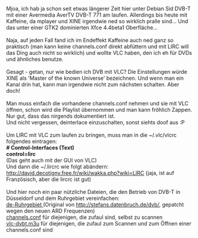 <html><body><p>Mjoa, ich hab ja schon seit etwas längerer Zeit hier unter Debian Sid DVB-T mit einer Avermedia AverTV DVB-T 771 am laufen. Allerdings bis heute mit Kaffeine, da mplayer und XINE irgendwie ned so wirklich pralle sind... Und das unter einer GTK2 dominierten Xfce 4.4beta1 Oberfläche...<br>
<br>
Naja, auf jeden Fall fand ich im Endeffekt Kaffeine auch ned ganz so praktisch (man kann keine channels.conf direkt abfüttern und mit LIRC will das Ding auch nicht so wirklich) und wollte VLC haben, den ich eh für DVDs und ähnliches benutze.<br>
<br>
Gesagt - getan, nur wie bedien ich DVB mit VLC? Die Einstellungen würde XINE als 'Master of the known Universe' bezeichnen. Und wenn man ein Kanal drin hat, kann man irgendwie nicht zum nächsten schalten. Aber doch!<br>
<br>
Man muss einfach die vorhandene channels.conf nehmen und sie mit VLC öffnen, schon wird die Playlist übernommen und man kann fröhlich Zappen. Nur gut, dass das nirgends dokumentiert ist.<br>
Und nicht vergessen, deinterlace einzuschalten, sonst siehts doof aus :P<br>
<br>
Um LIRC mit VLC zum laufen zu bringen, muss man in die ~/.vlc/vlcrc folgendes eintragen:<br>
<strong># Control-Interfaces (Text)<br>
control=lirc</strong><br>
(Das geht auch mit der GUI von VLC)<br>
Und dann die ~/.lircrc wie folgt abändern: <a href="http://david.decotigny.free.fr/wiki/wakka.php?wiki=LIRC">http://david.decotigny.free.fr/wiki/wakka.php?wiki=LIRC</a>  (jaja, ist auf Französisch, aber die lircrc ist gut)<br>
<br>
Und hier noch ein paar nützliche Dateien, die den Betrieb von DVB-T in Düsseldorf und dem Ruhrgebiet vereinfachen:<br>
<a href="http://files.die-welt.net/dvbt/dvbt-de-ruhrgebiet">de-Ruhrgebiet </a>(Original von <a href="http://stefans.datenbruch.de/dvb/">http://stefans.datenbruch.de/dvb/</a>, gepatcht wegen den neuen ARD Frequenzen)<br>
<a href="http://files.die-welt.net/dvbt/channels-de-ruhrgebiet.conf">channels.conf</a> für diejenigen, die zufaul sind, selbst zu scannen<br>
<a href="http://files.die-welt.net/dvbt/dvbt-de-ruhrgebiet.m3u">vlc-dvbt.m3u</a> für diejenigen, die zufaul zum Scannen und zum Öffnen einer channels.conf sind</p></body></html>
